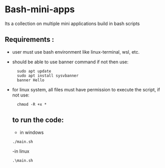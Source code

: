 # Bash-mini-apps
Its a collection on multiple mini applications build in bash scripts 

## Requirements :
- user must use bash environment like linux-terminal, wsl, etc.
- should be able to use banner command
    if not then use:
  ```
    sudo apt update
    sudo apt install sysvbanner
    banner Hello
  ```
- for linux system, all files must have permission to execute the script, if not use:
  ```
    chmod -R +x *
  ```

  ## to run the code:
  - in windows
  ```
  ./main.sh
  ```
  -in linux
  ```
  .\main.sh
  ```
  
